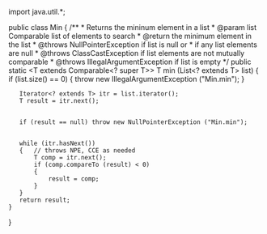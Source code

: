 import java.util.*;

 
public class Min
{
  /**
    * Returns the mininum element in a list
    * @param list Comparable list of elements to search
    * @return the minimum element in the list
    * @throws NullPointerException if list is null or
    *         if any list elements are null
    * @throws ClassCastException if list elements are not mutually comparable
    * @throws IllegalArgumentException if list is empty
    */
    public static <T extends Comparable<? super T>> T min (List<? extends T> list)
    {
       if (list.size() == 0)
       {
          throw new IllegalArgumentException ("Min.min");
       }

 
       Iterator<? extends T> itr = list.iterator();
       T result = itr.next();

 
       if (result == null) throw new NullPointerException ("Min.min");

 
       while (itr.hasNext())
       {   // throws NPE, CCE as needed
           T comp = itr.next();
           if (comp.compareTo (result) < 0)
           {
               result = comp;
           }
       }
       return result;
    }
}

